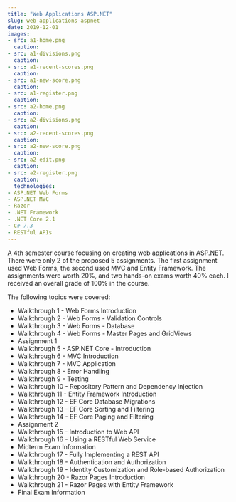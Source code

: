 ```yaml
---
title: "Web Applications ASP.NET"
slug: web-applications-aspnet
date: 2019-12-01
images:
- src: a1-home.png
  caption: 
- src: a1-divisions.png
  caption:
- src: a1-recent-scores.png
  caption:
- src: a1-new-score.png
  caption:
- src: a1-register.png
  caption:
- src: a2-home.png
  caption:
- src: a2-divisions.png
  caption:
- src: a2-recent-scores.png
  caption:
- src: a2-new-score.png
  caption:
- src: a2-edit.png
  caption:
- src: a2-register.png
  caption:
  technologies:
- ASP.NET Web Forms
- ASP.NET MVC
- Razor
- .NET Framework
- .NET Core 2.1
- C# 7.3
- RESTful APIs
---
```


A 4th semester course focusing on creating web applications in ASP.NET. There were only 2 of the proposed 5 assignments.
The first assignment used Web Forms, the second used MVC and Entity Framework. The assignments were worth 20%, and two
hands-on exams worth 40% each. I received an overall grade of 100% in the course.

The following topics were covered:
<ul>
<li>Walkthrough 1 - Web Forms Introduction</li>
<li>Walkthrough 2 - Web Forms - Validation Controls</li>
<li>Walkthrough 3 - Web Forms - Database</li>
<li>Walkthrough 4 - Web Forms - Master Pages and GridViews</li>
<li>Assignment 1</li>
<li>Walkthrough 5 - ASP.NET Core - Introduction</li>
<li>Walkthrough 6 - MVC Introduction</li>
<li>Walkthrough 7 - MVC Application</li>
<li>Walkthrough 8 - Error Handling</li>
<li>Walkthrough 9 - Testing</li>
<li>Walkthrough 10 - Repository Pattern and Dependency Injection</li>
<li>Walkthrough 11 - Entity Framework Introduction</li>
<li>Walkthrough 12 - EF Core Database Migrations</li>
<li>Walkthrough 13 - EF Core Sorting and Filtering</li>
<li>Walkthrough 14 - EF Core Paging and Filtering</li>
<li>Assignment 2</li>
<li>Walkthrough 15 - Introduction to Web API</li>
<li>Walkthrough 16 - Using a RESTful Web Service</li>
<li>Midterm Exam Information</li>
<li>Walkthrough 17 - Fully Implementing a REST API</li>
<li>Walkthrough 18 - Authentication and Authorization</li>
<li>Walkthrough 19 - Identity Customization and Role-based Authorization</li>
<li>Walkthrough 20 - Razor Pages Introduction</li>
<li>Walkthrough 21 - Razor Pages with Entity Framework</li>
<li>Final Exam Information</li>
</ul>
